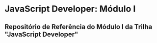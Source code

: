 <h1>JavaScript Developer: Módulo I</h1>
<h2>Repositório de Referência do Módulo I da Trilha "JavaScript Developer"</h2>
